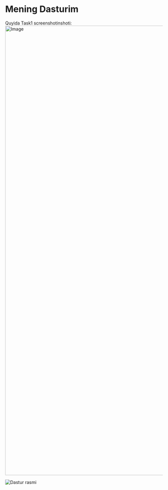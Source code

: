 # Mening Dasturim

Quyida Task1 screenshotinshoti:
<img width="1440" alt="Image" src="https://github.com/user-attachments/assets/a46f5d95-47fb-4305-8175-cc0006ec58b5" />

![Dastur rasmi](screenshot1.png)
